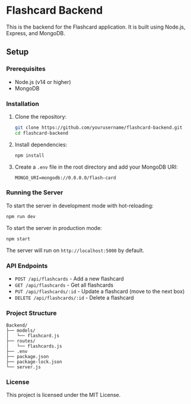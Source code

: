 # Flashcard Backend

This is the backend for the Flashcard application. It is built using Node.js, Express, and MongoDB.

## Setup

### Prerequisites

- Node.js (v14 or higher)
- MongoDB

### Installation

1. Clone the repository:

   ```bash
   git clone https://github.com/yourusername/flashcard-backend.git
   cd flashcard-backend
   ```

2. Install dependencies:

   ```bash
   npm install
   ```

3. Create a `.env` file in the root directory and add your MongoDB URI:

   ```properties
   MONGO_URI=mongodb://0.0.0.0/flash-card
   ```

### Running the Server

To start the server in development mode with hot-reloading:

```bash
npm run dev
```

To start the server in production mode:

```bash
npm start
```

The server will run on `http://localhost:5000` by default.

### API Endpoints

- `POST /api/flashcards` - Add a new flashcard
- `GET /api/flashcards` - Get all flashcards
- `PUT /api/flashcards/:id` - Update a flashcard (move to the next box)
- `DELETE /api/flashcards/:id` - Delete a flashcard

### Project Structure

```
Backend/
├── models/
│   └── flashcard.js
├── routes/
│   └── flashcards.js
├── .env
├── package.json
├── package-lock.json
└── server.js
```

### License

This project is licensed under the MIT License.
